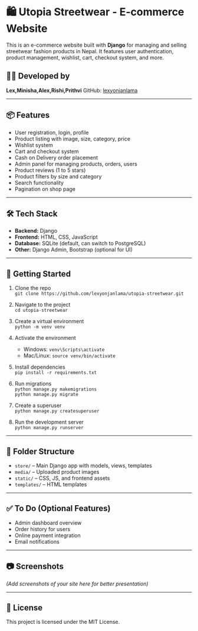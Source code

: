 # 🛍️ Utopia Streetwear - E-commerce Website

This is an e-commerce website built with **Django** for managing and selling streetwear fashion products in Nepal. It features user authentication, product management, wishlist, cart, checkout system, and more.

## 👨‍💻 Developed by
**Lex,Minisha,Alex,Rishi,Prithvi** 
GitHub: [lexyonjanlama](https://github.com/lexyonjanlama)


---

## 📦 Features

- User registration, login, profile
- Product listing with image, size, category, price
- Wishlist system
- Cart and checkout system
- Cash on Delivery order placement
- Admin panel for managing products, orders, users
- Product reviews (1 to 5 stars)
- Product filters by size and category
- Search functionality
- Pagination on shop page

---

## 🛠 Tech Stack

- **Backend:** Django
- **Frontend:** HTML, CSS, JavaScript
- **Database:** SQLite (default, can switch to PostgreSQL)
- **Other:** Django Admin, Bootstrap (optional for UI)

---

## 🚀 Getting Started

1. Clone the repo  
   `git clone https://github.com/lexyonjanlama/utopia-streetwear.git`

2. Navigate to the project  
   `cd utopia-streetwear`

3. Create a virtual environment  
   `python -m venv venv`

4. Activate the environment  
   - Windows: `venv\Scripts\activate`
   - Mac/Linux: `source venv/bin/activate`

5. Install dependencies  
   `pip install -r requirements.txt`

6. Run migrations  
   `python manage.py makemigrations`  
   `python manage.py migrate`

7. Create a superuser  
   `python manage.py createsuperuser`

8. Run the development server  
   `python manage.py runserver`

---

## 📁 Folder Structure

- `store/` – Main Django app with models, views, templates
- `media/` – Uploaded product images
- `static/` – CSS, JS, and frontend assets
- `templates/` – HTML templates

---

## ✅ To Do (Optional Features)

- Admin dashboard overview
- Order history for users
- Online payment integration
- Email notifications

---

## 📷 Screenshots

*(Add screenshots of your site here for better presentation)*

---

## 📄 License

This project is licensed under the MIT License.
